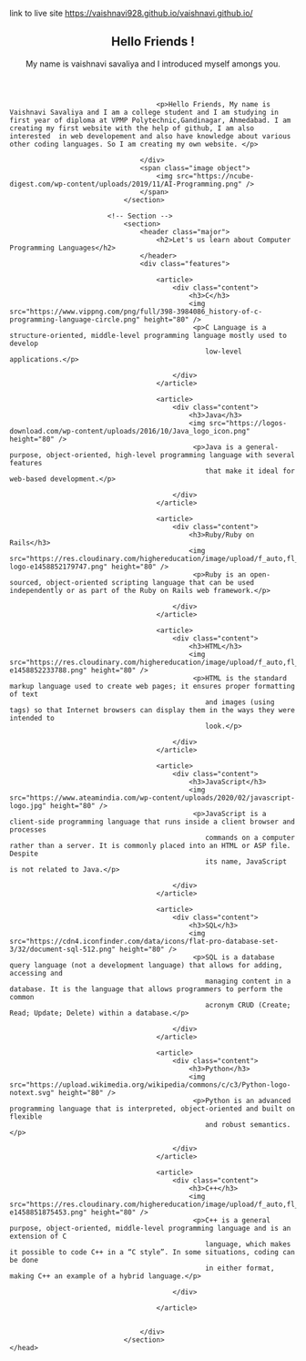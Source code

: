 link to live site https://vaishnavi928.github.io/vaishnavi.github.io/
<html>
	<head>
		<title>Sample Website</title>
							<!-- Banner -->
								<section id="banner">
									<div class="content">
										<header>
											<h1>Hello Friends !</h1>
											<p>My name is vaishnavi savaliya and I introduced myself amongs you.</p>
										</header>

										<p>Hello Friends, My name is Vaishnavi Savaliya and I am a college student and I am studying in first year of diploma at VPMP Polytechnic,Gandinagar, Ahmedabad. I am creating my first website with the help of github, I am also interested  in web developement and also have knowledge about various other coding languages. So I am creating my own website. </p>
										
									</div>
									<span class="image object">
										<img src="https://ncube-digest.com/wp-content/uploads/2019/11/AI-Programming.png" />
									</span>
								</section>

							<!-- Section -->
								<section>
									<header class="major">
										<h2>Let's us learn about Computer Programming Languages</h2>
									</header>
									<div class="features">
										
										<article>
											<div class="content">
												<h3>C</h3>
												<img src="https://www.vippng.com/png/full/398-3984086_history-of-c-programming-language-circle.png" height="80" />
												 <p>C Language is a structure-oriented, middle-level programming language mostly used to develop
													low-level applications.</p>

											</div>
										</article>
										
										<article>
											<div class="content">
												<h3>Java</h3>
												<img src="https://logos-download.com/wp-content/uploads/2016/10/Java_logo_icon.png" height="80" />
												 <p>Java is a general-purpose, object-oriented, high-level programming language with several features
													that make it ideal for web-based development.</p>
												
											</div>
										</article>

										<article>
											<div class="content">
												<h3>Ruby/Ruby on Rails</h3>
												<img src="https://res.cloudinary.com/highereducation/image/upload/f_auto,fl_lossy,q_auto:eco/v1/ComputerScience.org/2015/10/ruby-logo-e1458852179747.png" height="80" />
												 <p>Ruby is an open-sourced, object-oriented scripting language that can be used independently or as part of the Ruby on Rails web framework.</p>

											</div>
										</article>
										
										<article>
											<div class="content">
												<h3>HTML</h3>
												<img src="https://res.cloudinary.com/highereducation/image/upload/f_auto,fl_lossy,q_auto:eco/v1/ComputerScience.org/2015/10/HTML5_logo-e1458852233788.png" height="80" />
												 <p>HTML is the standard markup language used to create web pages; it ensures proper formatting of text
													and images (using tags) so that Internet browsers can display them in the ways they were intended to
													look.</p>
												
											</div>
										</article>

										<article>
											<div class="content">
												<h3>JavaScript</h3>
												<img src="https://www.ateamindia.com/wp-content/uploads/2020/02/javascript-logo.jpg" height="80" />
												 <p>JavaScript is a client-side programming language that runs inside a client browser and processes
													commands on a computer rather than a server. It is commonly placed into an HTML or ASP file. Despite
													its name, JavaScript is not related to Java.</p>

											</div>
										</article>

										<article>
											<div class="content">
												<h3>SQL</h3>
												<img src="https://cdn4.iconfinder.com/data/icons/flat-pro-database-set-3/32/document-sql-512.png" height="80" />
												 <p>SQL is a database query language (not a development language) that allows for adding, accessing and
													managing content in a database. It is the language that allows programmers to perform the common
													acronym CRUD (Create; Read; Update; Delete) within a database.</p>
												
											</div>
										</article>

										<article>
											<div class="content">
												<h3>Python</h3>
												<img src="https://upload.wikimedia.org/wikipedia/commons/c/c3/Python-logo-notext.svg" height="80" />
												 <p>Python is an advanced programming language that is interpreted, object-oriented and built on flexible
													and robust semantics.</p>
												
											</div>
										</article>

										<article>
											<div class="content">
												<h3>C++</h3>
												<img src="https://res.cloudinary.com/highereducation/image/upload/f_auto,fl_lossy,q_auto:eco/v1/ComputerScience.org/2015/10/cplusplus-e1458851875453.png" height="80" />
												 <p>C++ is a general purpose, object-oriented, middle-level programming language and is an extension of C
													language, which makes it possible to code C++ in a “C style”. In some situations, coding can be done
													in either format, making C++ an example of a hybrid language.</p>

											</div>

										</article>

										
									</div>
								</section>
	</head>
</html>
